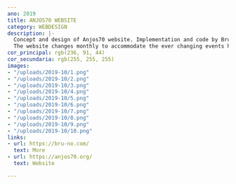 ```yaml
---
ano: 2019
title: ANJOS70 WEBSITE
category: WEBDESIGN
description: |-
  Concept and design of Anjos70 website. Implementation and code by Bruno Santos.
  The website changes monthly to accommodate the ever changing events hosted on the venue, but also the design chosen for each month.
cor_principal: rgb(236, 91, 44)
cor_secundaria: rgb(255, 255, 255)
images:
- "/uploads/2019-10/1.png"
- "/uploads/2019-10/2.png"
- "/uploads/2019-10/3.png"
- "/uploads/2019-10/4.png"
- "/uploads/2019-10/5.png"
- "/uploads/2019-10/6.png"
- "/uploads/2019-10/7.png"
- "/uploads/2019-10/8.png"
- "/uploads/2019-10/9.png"
- "/uploads/2019-10/10.png"
links:
- url: https://bru-no.com/
  text: More
- url: https://anjos70.org/
  text: Website

---
```

